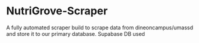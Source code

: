 # NutriGrove-Scraper
A fully automated scraper build to scrape data from dineoncampus/umassd and store it to our primary database.
Supabase DB used
